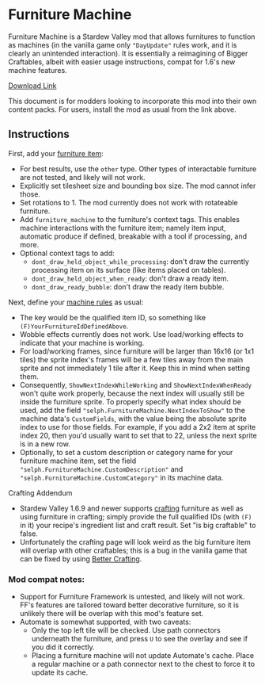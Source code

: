 # Furniture Machine

Furniture Machine is a
Stardew Valley mod that allows furnitures to function as machines (in the
vanilla game only `"DayUpdate"` rules work, and it is clearly an unintended
interaction). It is essentially a reimagining of Bigger Craftables, albeit with
easier usage instructions, compat for 1.6's new machine features.

[Download Link](https://www.nexusmods.com/stardewvalley/mods/31678)

This document is for modders looking to incorporate this mod into their own
content packs. For users, install the mod as usual from the link above.

## Instructions

First, add your [furniture item](https://stardewvalleywiki.com/Modding:Items#Furniture):
* For best results, use the `other` type. Other types of interactable furniture
  are not tested, and likely will not work.
* Explicitly set tilesheet size and bounding box size. The mod cannot infer those.
* Set rotations to 1. The mod currently does not work with rotateable furniture.
* Add `furniture_machine` to the furniture's context tags. This enables machine
  interactions with the furniture item; namely item input, automatic produce if
  defined, breakable with a tool if processing, and more.
* Optional context tags to add:
  * `dont_draw_held_object_while_processing`: don't draw the currently
    processing item on its surface (like items placed on tables).
  * `dont_draw_held_object_when_ready`: don't draw a ready item.
  * `dont_draw_ready_bubble`: don't draw the ready item bubble.

Next, define your [machine rules](https://stardewvalleywiki.com/Modding:Machines) as usual:
* The key would be the qualified item ID, so something like `(F)YourFurnitureIdDefinedAbove`.
* Wobble effects currently does not work. Use load/working effects to indicate that your machine is working.
* For load/working frames, since furniture will be larger than 16x16 (or 1x1
  tiles) the sprite index's frames will be a few tiles away from the main
  sprite and not immediately 1 tile after it. Keep this in mind when setting them.
* Consequently, `ShowNextIndexWhileWorking` and `ShowNextIndexWhenReady` won't
  quite work properly, because the next index will usually still be inside the
  furniture sprite. To properly specify what index should be used, add the
  field `"selph.FurnitureMachine.NextIndexToShow"` to the machine data's
  `CustomFields`, with the value being the absolute sprite index to use for
  those fields. For example, if you add a 2x2 item at sprite index 20, then
  you'd usually want to set that to 22, unless the next sprite is in a new row.
* Optionally, to set a custom description or category name for your furniture
  machine item, set the field `"selph.FurnitureMachine.CustomDescription"` and
  `"selph.FurnitureMachine.CustomCategory"` in its machine data.

Crafting Addendum
* Stardew Valley 1.6.9 and newer supports
  [crafting](https://stardewvalleywiki.com/Modding:Recipe_data) furniture as
  well as using furniture in crafting; simply provide the full qualified IDs
  (with `(F)` in it) your recipe's ingredient list and craft result. Set "is
  big craftable" to false.
* Unfortunately the crafting page will look weird as the big furniture item
  will overlap with other craftables; this is a bug in the vanilla game that
  can be fixed by using [Better
  Crafting](https://www.nexusmods.com/stardewvalley/mods/11115).

### Mod compat notes:
* Support for Furniture Framework is untested, and likely will not work. FF's
  features are tailored toward better decorative furniture, so it is unlikely
  there will be overlap with this mod's feature set.
* Automate is somewhat supported, with two caveats:
   * Only the top left tile will be checked. Use path connectors underneath the
     furniture, and press `U` to see the overlay and see if you did it
     correctly.
   * Placing a furniture machine will not update Automate's cache. Place a
     regular machine or a path connector next to the chest to force it to
     update its cache.
